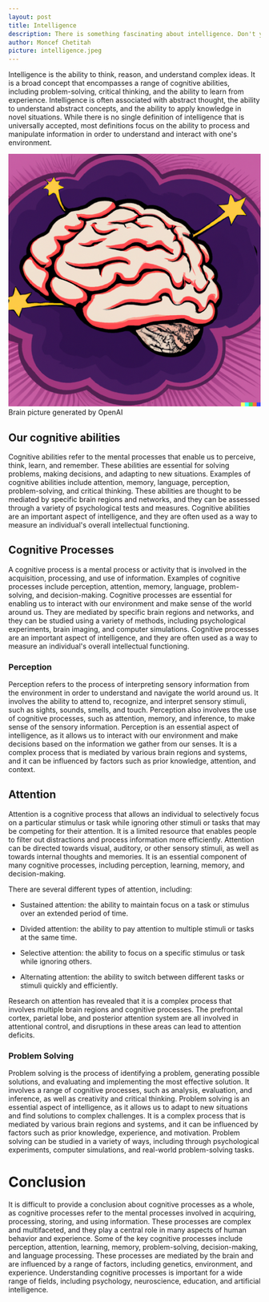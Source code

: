 ```yaml
---
layout: post
title: Intelligence
description: There is something fascinating about intelligence. Don't you think?
author: Moncef Chetitah
picture: intelligence.jpeg
---
```



Intelligence is the ability to think, reason, and understand complex ideas. It is a broad concept that encompasses a range of cognitive abilities, including problem-solving, critical thinking, and the ability to learn from experience. Intelligence is often associated with abstract thought, the ability to understand abstract concepts, and the ability to apply knowledge in novel situations. While there is no single definition of intelligence that is universally accepted, most definitions focus on the ability to process and manipulate information in order to understand and interact with one's environment.

![Brain picture generated by OpenAI](/assets/images/brain.png)
Brain picture generated by OpenAI

## Our cognitive abilities

Cognitive abilities refer to the mental processes that enable us to perceive, think, learn, and remember. These abilities are essential for solving problems, making decisions, and adapting to new situations. Examples of cognitive abilities include attention, memory, language, perception, problem-solving, and critical thinking. These abilities are thought to be mediated by specific brain regions and networks, and they can be assessed through a variety of psychological tests and measures. Cognitive abilities are an important aspect of intelligence, and they are often used as a way to measure an individual's overall intellectual functioning.


## Cognitive Processes

A cognitive process is a mental process or activity that is involved in the acquisition, processing, and use of information. Examples of cognitive processes include perception, attention, memory, language, problem-solving, and decision-making. Cognitive processes are essential for enabling us to interact with our environment and make sense of the world around us. They are mediated by specific brain regions and networks, and they can be studied using a variety of methods, including psychological experiments, brain imaging, and computer simulations. Cognitive processes are an important aspect of intelligence, and they are often used as a way to measure an individual's overall intellectual functioning.


### Perception

Perception refers to the process of interpreting sensory information from the environment in order to understand and navigate the world around us. It involves the ability to attend to, recognize, and interpret sensory stimuli, such as sights, sounds, smells, and touch. Perception also involves the use of cognitive processes, such as attention, memory, and inference, to make sense of the sensory information. Perception is an essential aspect of intelligence, as it allows us to interact with our environment and make decisions based on the information we gather from our senses. It is a complex process that is mediated by various brain regions and systems, and it can be influenced by factors such as prior knowledge, attention, and context.

## Attention

Attention is a cognitive process that allows an individual to selectively focus on a particular stimulus or task while ignoring other stimuli or tasks that may be competing for their attention. It is a limited resource that enables people to filter out distractions and process information more efficiently. Attention can be directed towards visual, auditory, or other sensory stimuli, as well as towards internal thoughts and memories. It is an essential component of many cognitive processes, including perception, learning, memory, and decision-making.

There are several different types of attention, including:

- Sustained attention: the ability to maintain focus on a task or stimulus over an extended period of time.

- Divided attention: the ability to pay attention to multiple stimuli or tasks at the same time.

- Selective attention: the ability to focus on a specific stimulus or task while ignoring others.

- Alternating attention: the ability to switch between different tasks or stimuli quickly and efficiently.

Research on attention has revealed that it is a complex process that involves multiple brain regions and cognitive processes. The prefrontal cortex, parietal lobe, and posterior attention system are all involved in attentional control, and disruptions in these areas can lead to attention deficits.

### Problem Solving

Problem solving is the process of identifying a problem, generating possible solutions, and evaluating and implementing the most effective solution. It involves a range of cognitive processes, such as analysis, evaluation, and inference, as well as creativity and critical thinking. Problem solving is an essential aspect of intelligence, as it allows us to adapt to new situations and find solutions to complex challenges. It is a complex process that is mediated by various brain regions and systems, and it can be influenced by factors such as prior knowledge, experience, and motivation. Problem solving can be studied in a variety of ways, including through psychological experiments, computer simulations, and real-world problem-solving tasks.


# Conclusion

It is difficult to provide a conclusion about cognitive processes as a whole, as cognitive processes refer to the mental processes involved in acquiring, processing, storing, and using information. These processes are complex and multifaceted, and they play a central role in many aspects of human behavior and experience. Some of the key cognitive processes include perception, attention, learning, memory, problem-solving, decision-making, and language processing. These processes are mediated by the brain and are influenced by a range of factors, including genetics, environment, and experience. Understanding cognitive processes is important for a wide range of fields, including psychology, neuroscience, education, and artificial intelligence.
